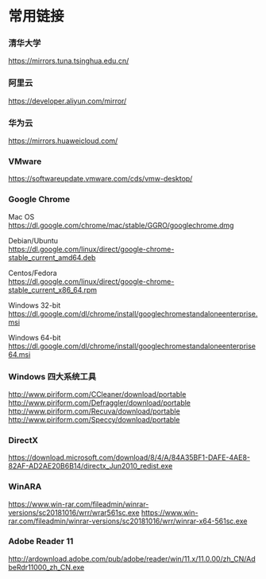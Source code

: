 # 常用链接

### 清华大学

<https://mirrors.tuna.tsinghua.edu.cn/>

### 阿里云

<https://developer.aliyun.com/mirror/>

### 华为云

<https://mirrors.huaweicloud.com/>

### VMware

<https://softwareupdate.vmware.com/cds/vmw-desktop/>

### Google Chrome

Mac OS  
<https://dl.google.com/chrome/mac/stable/GGRO/googlechrome.dmg>

Debian/Ubuntu  
<https://dl.google.com/linux/direct/google-chrome-stable_current_amd64.deb>

Centos/Fedora  
<https://dl.google.com/linux/direct/google-chrome-stable_current_x86_64.rpm>

Windows 32-bit
<https://dl.google.com/dl/chrome/install/googlechromestandaloneenterprise.msi>

Windows 64-bit
<https://dl.google.com/dl/chrome/install/googlechromestandaloneenterprise64.msi>

### Windows 四大系统工具

<http://www.piriform.com/CCleaner/download/portable>
<http://www.piriform.com/Defraggler/download/portable>
<http://www.piriform.com/Recuva/download/portable>
<http://www.piriform.com/Speccy/download/portable>

### DirectX

<https://download.microsoft.com/download/8/4/A/84A35BF1-DAFE-4AE8-82AF-AD2AE20B6B14/directx_Jun2010_redist.exe>

### WinARA

<https://www.win-rar.com/fileadmin/winrar-versions/sc20181016/wrr/wrar561sc.exe>
<https://www.win-rar.com/fileadmin/winrar-versions/sc20181016/wrr/winrar-x64-561sc.exe>

### Adobe Reader 11

<http://ardownload.adobe.com/pub/adobe/reader/win/11.x/11.0.00/zh_CN/AdbeRdr11000_zh_CN.exe>
